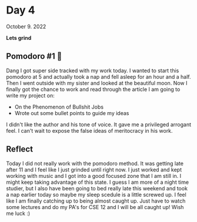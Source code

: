 # Day 4
October 9. 2022

**Lets grind**
## Pomodoro #1 🍅
Dang I got super side tracked with my work today. I wanted to start this pomodoro at 5 and actually took a nap and fell asleep for an hour and a half. Then I went outside with my sister and looked at the beautiful moon. Now I finally got the chance to work and read through the article I am going to write my project on:
* On the Phenomenon of Bullshit Jobs
* Wrote out some bullet points to guide my ideas

I didn't like the author and his tone of voice. It gave me a privileged arrogant feel. I can't wait to expose the false ideas of meritocracy in his work.

## Reflect 
Today I did not really work with the pomodoro method. It was getting late after 11 and I feel like I just grinded until right now. I just worked and kept working with music and I got into a good focused zone that I am still in. I might keep taking advantage of this state. I guess I am more of a night time studier, but I also have been going to bed really late this weekend and took a nap earlier today so maybe my sleep scedule is a little screwed up. I feel like I am finally catching up to being almost caught up. Just have to watch some lectures and do my PA's for CSE 12 and I will be all caught up! Wish me luck :)